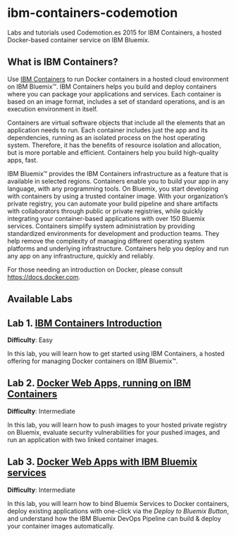 # ibm-containers-codemotion
Labs and tutorials used Codemotion.es 2015 for IBM Containers, a hosted Docker-based container service on IBM Bluemix.

## What is IBM Containers?

Use [IBM Containers](http://www.ibm.com/cloud-computing/bluemix/solutions/open-architecture/) to run Docker containers in a hosted cloud environment on IBM Bluemix™. IBM Containers helps you build and deploy containers where you can package your applications and services. Each container is based on an image format, includes a set of standard operations, and is an execution environment in itself.

Containers are virtual software objects that include all the elements that an application needs to run. Each container includes just the app and its dependencies, running as an isolated process on the host operating system. Therefore, it has the benefits of resource isolation and allocation, but is more portable and efficient. Containers help you build high-quality apps, fast.

IBM Bluemix™ provides the IBM Containers infrastructure as a feature that is available in selected regions. Containers enable you to build your app in any language, with any programming tools. On Bluemix, you start developing with containers by using a trusted container image. With your organization’s private registry, you can automate your build pipeline and share artifacts with collaborators through public or private registries, while quickly integrating your container-based applications with over 150 Bluemix services. Containers simplify system administration by providing standardized environments for development and production teams. They help remove the complexity of managing different operating system platforms and underlying infrastructure. Containers help you deploy and run any app on any infrastructure, quickly and reliably.

For those needing an introduction on Docker, please consult https://docs.docker.com.  

## Available Labs

## Lab 1. [IBM Containers Introduction](1-ibm-containers-introduction.md)
**Difficulty**: Easy

In this lab, you will learn how to get started using IBM Containers, a hosted offering for managing Docker containers on IBM Bluemix™.

## Lab 2. [Docker Web Apps, running on IBM Containers](2-docker-web-apps.md)
**Difficulty**: Intermediate

In this lab, you will learn how to push images to your hosted private registry on Bluemix, evaluate security vulnerabilities for your pushed images, and run an application with two linked container images.  

## Lab 3. [Docker Web Apps with IBM Bluemix services](3-docker-web-apps-with-bluemix-services.md)  
**Difficulty**: Intermediate

In this lab, you will learn how to bind Bluemix Services to Docker containers, deploy existing applications with one-click via the *Deploy to Bluemix Button*, and understand how the IBM Bluemix DevOps Pipeline can build & deploy your container images automatically.
